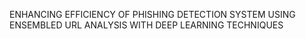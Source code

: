 ENHANCING EFFICIENCY OF PHISHING DETECTION SYSTEM USING ENSEMBLED URL ANALYSIS WITH DEEP LEARNING TECHNIQUES 
